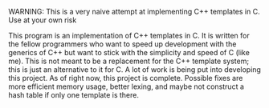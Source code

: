 WARNING: This is a very naive attempt at implementing C++ templates in C. Use at your own risk

This program is an implementation of C++ templates in C. It is written for the fellow programmers who want to speed up development with the generics of C++ but want to stick with the simplicity and speed of C (like me). This is not meant to be a replacement for the C++ template system; this is just an alternative to it for C. A lot of work is being put into developing this project. As of right now, this project is complete. Possible fixes are more efficient memory usage, better lexing, and maybe not construct a hash table if only one template is there.
